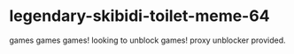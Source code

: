 # legendary-skibidi-toilet-meme-64
 games games games! looking to unblock games! proxy unblocker provided.
